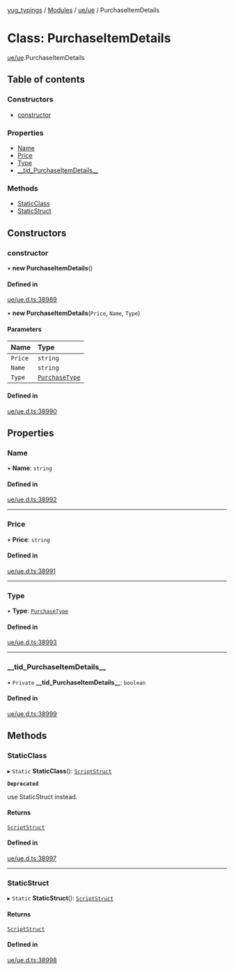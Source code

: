[yug_typings](../README.md) / [Modules](../modules.md) / [ue/ue](../modules/ue_ue.md) / PurchaseItemDetails

# Class: PurchaseItemDetails

[ue/ue](../modules/ue_ue.md).PurchaseItemDetails

## Table of contents

### Constructors

- [constructor](ue_ue.PurchaseItemDetails.md#constructor)

### Properties

- [Name](ue_ue.PurchaseItemDetails.md#name)
- [Price](ue_ue.PurchaseItemDetails.md#price)
- [Type](ue_ue.PurchaseItemDetails.md#type)
- [\_\_tid\_PurchaseItemDetails\_\_](ue_ue.PurchaseItemDetails.md#__tid_purchaseitemdetails__)

### Methods

- [StaticClass](ue_ue.PurchaseItemDetails.md#staticclass)
- [StaticStruct](ue_ue.PurchaseItemDetails.md#staticstruct)

## Constructors

### constructor

• **new PurchaseItemDetails**()

#### Defined in

[ue/ue.d.ts:38989](https://github.com/YugMetaverse/yug_typings/blob/25cad34/ue/ue.d.ts#L38989)

• **new PurchaseItemDetails**(`Price`, `Name`, `Type`)

#### Parameters

| Name | Type |
| :------ | :------ |
| `Price` | `string` |
| `Name` | `string` |
| `Type` | [`PurchaseType`](../enums/ue_ue.PurchaseType.md) |

#### Defined in

[ue/ue.d.ts:38990](https://github.com/YugMetaverse/yug_typings/blob/25cad34/ue/ue.d.ts#L38990)

## Properties

### Name

• **Name**: `string`

#### Defined in

[ue/ue.d.ts:38992](https://github.com/YugMetaverse/yug_typings/blob/25cad34/ue/ue.d.ts#L38992)

___

### Price

• **Price**: `string`

#### Defined in

[ue/ue.d.ts:38991](https://github.com/YugMetaverse/yug_typings/blob/25cad34/ue/ue.d.ts#L38991)

___

### Type

• **Type**: [`PurchaseType`](../enums/ue_ue.PurchaseType.md)

#### Defined in

[ue/ue.d.ts:38993](https://github.com/YugMetaverse/yug_typings/blob/25cad34/ue/ue.d.ts#L38993)

___

### \_\_tid\_PurchaseItemDetails\_\_

• `Private` **\_\_tid\_PurchaseItemDetails\_\_**: `boolean`

#### Defined in

[ue/ue.d.ts:38999](https://github.com/YugMetaverse/yug_typings/blob/25cad34/ue/ue.d.ts#L38999)

## Methods

### StaticClass

▸ `Static` **StaticClass**(): [`ScriptStruct`](ue_ue.ScriptStruct.md)

**`Deprecated`**

use StaticStruct instead.

#### Returns

[`ScriptStruct`](ue_ue.ScriptStruct.md)

#### Defined in

[ue/ue.d.ts:38997](https://github.com/YugMetaverse/yug_typings/blob/25cad34/ue/ue.d.ts#L38997)

___

### StaticStruct

▸ `Static` **StaticStruct**(): [`ScriptStruct`](ue_ue.ScriptStruct.md)

#### Returns

[`ScriptStruct`](ue_ue.ScriptStruct.md)

#### Defined in

[ue/ue.d.ts:38998](https://github.com/YugMetaverse/yug_typings/blob/25cad34/ue/ue.d.ts#L38998)
